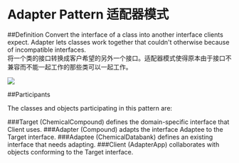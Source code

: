 # Adapter Pattern 适配器模式
##Definition
Convert the interface of a class into another interface clients expect. Adapter lets classes work together that couldn't otherwise because of incompatible interfaces.
<br>将一个类的接口转换成客户希望的另外一个接口。适配器模式使得原本由于接口不兼容而不能一起工作的那些类可以一起工作。
	
![](https://github.com/QianMo/Unity-Design-Pattern/blob/master/UML_Picture/adapter.gif)

##Participants

The classes and objects participating in this pattern are:

###Target   (ChemicalCompound)
defines the domain-specific interface that Client uses.
###Adapter   (Compound)
adapts the interface Adaptee to the Target interface.
###Adaptee   (ChemicalDatabank)
defines an existing interface that needs adapting.
###Client   (AdapterApp)
collaborates with objects conforming to the Target interface.


